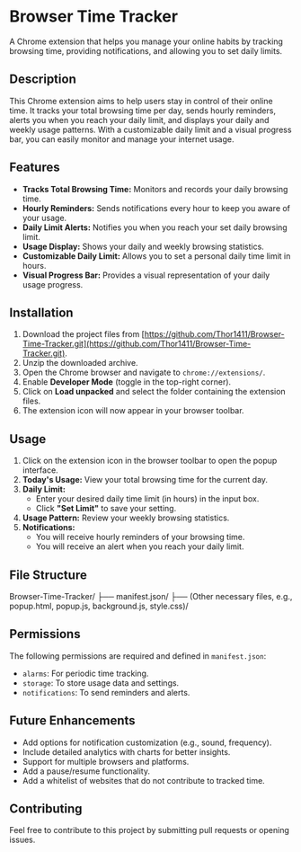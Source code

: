 Browser Time Tracker
=====================

A Chrome extension that helps you manage your online habits by tracking browsing time, providing notifications, and allowing you to set daily limits.

Description
-----------

This Chrome extension aims to help users stay in control of their online time. It tracks your total browsing time per day, sends hourly reminders, alerts you when you reach your daily limit, and displays your daily and weekly usage patterns. With a customizable daily limit and a visual progress bar, you can easily monitor and manage your internet usage.

Features
--------

* **Tracks Total Browsing Time:** Monitors and records your daily browsing time.
* **Hourly Reminders:** Sends notifications every hour to keep you aware of your usage.
* **Daily Limit Alerts:** Notifies you when you reach your set daily browsing limit.
* **Usage Display:** Shows your daily and weekly browsing statistics.
* **Customizable Daily Limit:** Allows you to set a personal daily time limit in hours.
* **Visual Progress Bar:** Provides a visual representation of your daily usage progress.

Installation
------------

1.  Download the project files from [https://github.com/Thor1411/Browser-Time-Tracker.git](https://github.com/Thor1411/Browser-Time-Tracker.git).
2.  Unzip the downloaded archive.
3.  Open the Chrome browser and navigate to `chrome://extensions/`.
4.  Enable **Developer Mode** (toggle in the top-right corner).
5.  Click on **Load unpacked** and select the folder containing the extension files.
6.  The extension icon will now appear in your browser toolbar.

Usage
-----

1.  Click on the extension icon in the browser toolbar to open the popup interface.
2.  **Today's Usage:** View your total browsing time for the current day.
3.  **Daily Limit:**
    * Enter your desired daily time limit (in hours) in the input box.
    * Click **"Set Limit"** to save your setting.
4.  **Usage Pattern:** Review your weekly browsing statistics.
5.  **Notifications:**
    * You will receive hourly reminders of your browsing time.
    * You will receive an alert when you reach your daily limit.

File Structure
--------------

Browser-Time-Tracker/
├── manifest.json/
├── (Other necessary files, e.g., popup.html, popup.js, background.js, style.css)/


Permissions
-----------

The following permissions are required and defined in `manifest.json`:

* `alarms`: For periodic time tracking.
* `storage`: To store usage data and settings.
* `notifications`: To send reminders and alerts.

Future Enhancements
-------------------

* Add options for notification customization (e.g., sound, frequency).
* Include detailed analytics with charts for better insights.
* Support for multiple browsers and platforms.
* Add a pause/resume functionality.
* Add a whitelist of websites that do not contribute to tracked time.

Contributing
------------

Feel free to contribute to this project by submitting pull requests or opening issues.
